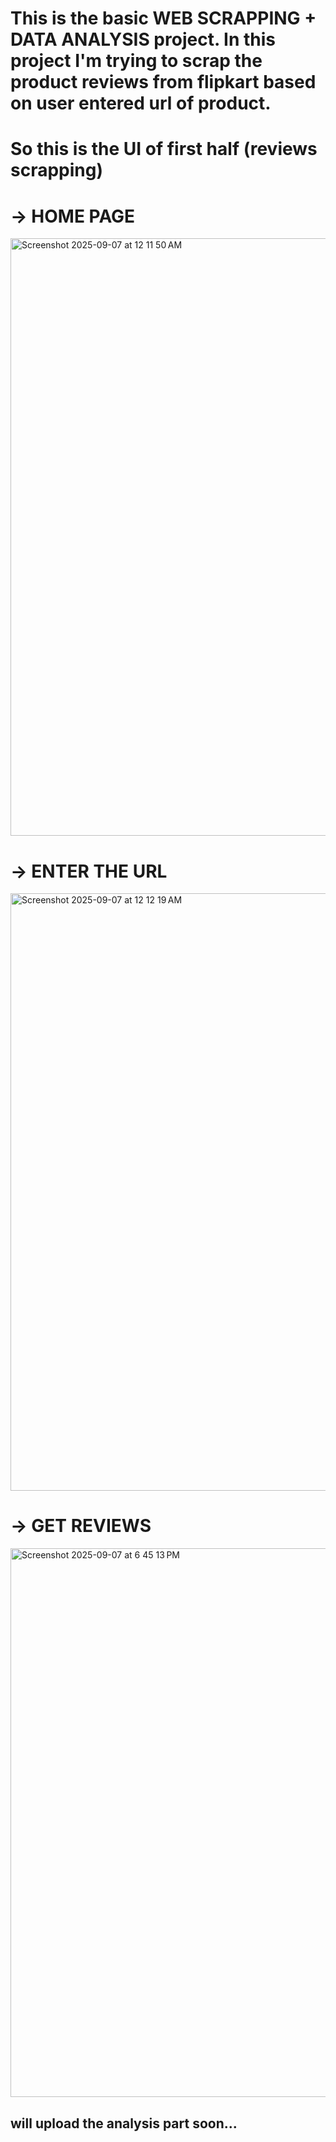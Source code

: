 # This is the basic WEB SCRAPPING + DATA ANALYSIS project. In this project I'm trying to scrap the product reviews from flipkart based on user entered url of product.

# So this is the UI of first half (reviews scrapping)

# -> HOME PAGE
<img width="1470" height="956" alt="Screenshot 2025-09-07 at 12 11 50 AM" src="https://github.com/user-attachments/assets/21870eba-a804-439b-ab9d-d0e5105ffb83" />

# -> ENTER THE URL
<img width="1470" height="956" alt="Screenshot 2025-09-07 at 12 12 19 AM" src="https://github.com/user-attachments/assets/9be09a79-c4e8-4f5b-a932-4354afba62bd" />

# -> GET REVIEWS
<img width="1470" height="878" alt="Screenshot 2025-09-07 at 6 45 13 PM" src="https://github.com/user-attachments/assets/7f40909d-58ab-4221-b9e2-77c5db995eea" />


## will upload the analysis part soon...
